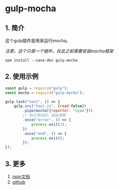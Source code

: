 # gulp-mocha

## 1. 简介

这个gulp插件是用来运行mocha。

*注意，这个只是一个插件，在此之前需要安装mocha框架*

```shell
npm install --save-dev gulp-mocha
```

## 2. 使用示例

```javascript
const gulp = require("gulp");
const mocha = require("gulp-mocha");

gulp.task("test", () => {
    gulp.src("test.js", {read:false})
        .pipe(mocha({reporter: "nyan"}))
        // 执行测试后，退出进程
        .once("error", () => {
            process.exit(1);
        })
        .once("end", () => {
            process.exit(); 
        });
});
```

## 3. 更多

1. [npm文档](https://www.npmjs.com/package/gulp-mocha)
2. [github](https://github.com/sindresorhus/gulp-mocha)